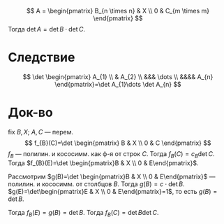 $$
A = \begin{pmatrix}
B_{n \times n} & X \\ 0 & C_{m \times m}
\end{pmatrix}
$$
Тогда $\det A=\det B\cdot \det C$.
# Следствие

$$
\det \begin{pmatrix}
A_{1} \\ & A_{2} \\ &&& \dots \\ &&&& A_{n}
\end{pmatrix}=\det A_{1}\dots \det A_{n}
$$
# Док-во

fix $B,X;$ $A, C$ — перем.
$$
f_{B}(C)=\det \begin{pmatrix}
B & X \\ 0 & C
\end{pmatrix}
$$
$f_{B}$ — полилин. и кососимм. как ф-я от строк $C$. Тогда $f_{B}(C)=c_{B}\det C$. Тогда $f_{B}(E)=\det \begin{pmatrix}B & X \\ 0 & E\end{pmatrix}$.

Рассмотрим $g(B)=\det \begin{pmatrix}B & X \\ 0 & E\end{pmatrix}$ — полилин. и кососимм. от столбцов $B$. Тогда $g(B)=c\cdot \det B$. $g(E)=\det\begin{pmatrix}E & X \\ 0 & E\end{pmatrix}=1$, то есть $g(B)=\det B$.

Тогда $f_{B}(E)=g(B)=\det B$. Тогда $f_{B}(C)=\det B \det C$.